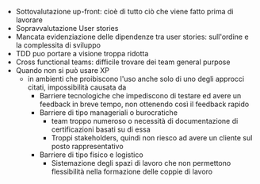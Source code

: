 - Sottovalutazione up-front: cioè di tutto ciò che viene fatto prima di lavorare 
- Sopravvalutazione User stories
- Mancata evidenziazione delle dipendenze tra user stories: sull'ordine e la complessita di sviluppo
- TDD puo portare a visione troppa ridotta
- Cross functional teams: difficile trovare dei team general purpose 
- Quando non si può usare XP
	- in ambienti che proibiscono l'uso anche solo di uno degli approcci citati, impossibilità causata da
		- Barriere tecnologiche che impediscono di testare ed avere un feedback in breve tempo, non ottenendo così il feedback rapido
		- Barriere di tipo manageriali o burocratiche 
			- team troppo numeroso o necessità di documentazione di certificazioni basati su di essa 
			- Troppi stakeholders, quindi non riesco ad avere un cliente sul posto rappresentativo
		- Barriere di tipo fisico e logistico
			- Sistemazione degli spazi di lavoro che non permettono flessibilità nella formazione delle coppie di lavoro